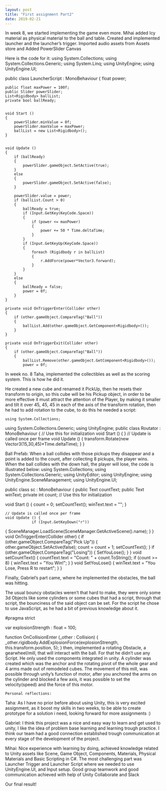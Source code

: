 ```yaml
---
layout: post
title: "First assignment Part2"
date: 2019-02-21
---
```


In week 8, we started implementing the game even more.
Mihai added Icy material as physical material to the ball and table.
Created and implemented launcher and the launcher’s trigger. Imported audio assets from Assets store and Added PowerSlider Canvas 

Here is the code for it:
using System.Collections;
using System.Collections.Generic;
using System.Linq;
using UnityEngine;
using UnityEngine.UI;

public class LauncherScript : MonoBehaviour
{
    float power;
   
    public float maxPower = 100f;
    public Slider powerSlider;
    List<Rigidbody> ballList;
    private bool ballReady;

	
	void Start ()
    {
        powerSlider.minValue = 0f;
        powerSlider.maxValue = maxPower;
        ballList = new List<Rigidbody>();
    }
	
	
	void Update ()
    {
        if (ballReady)
        {
            powerSlider.gameObject.SetActive(true);
        }
        else
        {
            powerSlider.gameObject.SetActive(false);
        }

        powerSlider.value = power;
        if (ballList.Count > 0)
        {
            ballReady = true;
            if (Input.GetKey(KeyCode.Space))
            {
                if (power <= maxPower)
                {
                    power += 50 * Time.deltaTime;
                }
            }
            if (Input.GetKeyUp(KeyCode.Space))
            {
                foreach (Rigidbody r in ballList)
                {
                    r.AddForce(power*Vector3.forward);
                }
            }
        }
        else
        {
            ballReady = false;
            power = 0f;
        }
    }

    private void OnTriggerEnter(Collider other)
    {
        if (other.gameObject.CompareTag("Ball"))
        {
            ballList.Add(other.gameObject.GetComponent<Rigidbody>());
        }
    }

    private void OnTriggerExit(Collider other)
    {
        if (other.gameObject.CompareTag("Ball"))
        {
            ballList.Remove(other.gameObject.GetComponent<Rigidbody>());
            power = 0f;
In week no. 8 Taha, implemented the collectibles as well as the scoring system.
This is how he did it.

He created a new cube and renamed it PickUp, then he resets their transform to origin, so this cube will be his Pickup object, in order to be more effective it must attract the attention of the Player, by making it smaller and tilt it over 45, 45, 45 in each of the axis of the transform rotation, then he had to add rotation to the cube, to do this he needed a script:

	using System.Collections;
using System.Collections.Generic;
using UnityEngine;
public class Routator : MonoBehaviour {
		// Use this for initialization
		void Start () {
		}
		// Update is called once per frame
		void Update () {
			transform.Rotate(new Vector3(15,30,45)*Time.deltaTime);
		}
}


Ball Prefab:
When a ball collides with those pickups they disappear and a point is added to the count, after collecting 8 pickups, the player wins.
When the ball collides with the down hall, the player will lose, the code is illustrated below: 
using System.Collections;
using System.Collections.Generic;
using UnityEditor;
using UnityEngine;
using UnityEngine.SceneManagement;
using UnityEngine.UI;

public class sc : MonoBehaviour
{
    public Text countText;
    public Text winText;
    private int count;
    // Use this for initialization
    
void Start () {
      		count = 0;
      		setCountText();
        		winText.text = "";
   	 }

	// Update is called once per frame
	void Update () {
        		if (Input.GetKeyDown("r"))
{	SceneManager.LoadScene(SceneManager.GetActiveScene().name);
        		}
 }
    	void OnTriggerEnter(Collider other)
    	{
        		if (other.gameObject.CompareTag("Pick Up"))
        		{
           		 other.gameObject.SetActive(false);
            	count = count + 1;
          		 setCountText();
       	 	}
        		if (other.gameObject.CompareTag("Losing"))
        		{
           	SetYouLose();
        		}
}
    	void setCountText()
    	{
        		countText.text = "Count: " + count.ToString();
       		if (count >= 8)
        		{
           		winText.text = "You Win!";
       		 }
  	 }
   	void SetYouLose()
    	{
        winText.text = "You Lose, Press R to restart";
    	}
}

Finally, Gabriel’s part came, where he implemented the obstacles, the ball was hitting.

The usual bouncy obstacles weren’t that hard to make, they were only some 3d Objects like some cylinders or some cubes that had a script, through that script, the bounciness of the said object can be set. For the script he chose to use JavaScript, as he had a bit of previous knowledge about it.


#pragma strict

var explosionStrength : float = 100;

function OnCollisionEnter (_other : Collision)
{
    _other.rigidbody.AddExplosionForce(explosionStrength, this.transform.position, 5);
}
then, implemented a rotating Obstacle, a gearwheel/mill, that will interact with the ball. For that he didn’t use any Script. He only used the components integrated in unity.
A cylinder was created which was the anchor and the rotating pivot of the whole gear and 4 arms made out of remodeled cubes. The movement of this mill, was possible through unity’s function of motor, after you anchored the arms on the cylinder and blocked a few axis, it was possible to set the velocity(speed) and the force of this motor.

	Personal reflections:
Taha: As I have no prior before about using Unity, this is very excited assignment, as it boost my skills in two weeks, to be able to create prototype for a solution i need, looking forward for more assignments :)


Gabriel:
 I think this project was a nice and easy way to learn and get used to unity, I like the idea of problem base learning and learning trough practice. I think our team had a good connection established trough communication at every stage of the development of the project.


Mihai: Nice experience with learning by doing, achieved knowledge related to Unity assets like Scene, Game Object, Components, Materials, Physical Materials and Basic Scripting in C#. The most challenging part was Launcher Trigger and Launcher Script where we needed to use UnityEngine.UI, and Input setup. Good group teamwork and good communication achieved with help of Unity Collaborate and Slack

Our final result!
 

